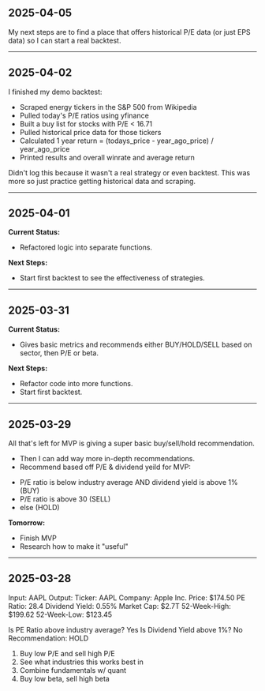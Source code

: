 ## 2025-04-05

My next steps are to find a place that offers historical P/E data (or just EPS data) so I can start a real backtest.

---

## 2025-04-02

I finished my demo backtest:
- Scraped energy tickers in the S&P 500 from Wikipedia
- Pulled today's P/E ratios using yfinance
- Built a buy list for stocks with P/E < 16.71
- Pulled historical price data for those tickers
- Calculated 1 year return = (todays_price - year_ago_price) / year_ago_price
- Printed results and overall winrate and average return

Didn't log this because it wasn't a real strategy or even backtest.
This was more so just practice getting historical data and scraping.

---

## 2025-04-01

**Current Status:**
- Refactored logic into separate functions.

**Next Steps:**
- Start first backtest to see the effectiveness of strategies.

---

## 2025-03-31

**Current Status:**
- Gives basic metrics and recommends either BUY/HOLD/SELL based on sector, then P/E or beta.

**Next Steps:**
- Refactor code into more functions.
- Start first backtest.

---

## 2025-03-29

All that's left for MVP is giving a super basic buy/sell/hold recommendation.
- Then I can add way more in-depth recommendations.
- Recommend based off P/E & dividend yeild for MVP:
* P/E ratio is below industry average AND dividend yield is above 1% (BUY)
* P/E ratio is above 30 (SELL)
* else (HOLD)

**Tomorrow:**
- Finish MVP
- Research how to make it "useful"

---

## 2025-03-28

Input: AAPL
Output:
  Ticker: AAPL
  Company: Apple Inc.
  Price: $174.50
  PE Ratio: 28.4
  Dividend Yield: 0.55%
  Market Cap: $2.7T
  52-Week-High: $199.62
  52-Week-Low: $123.45

  Is PE Ratio above industry average? Yes
  Is Dividend Yield above 1%? No
  Recommendation: HOLD

1. Buy low P/E and sell high P/E
2. See what industries this works best in
3. Combine fundamentals w/ quant
4. Buy low beta, sell high beta

